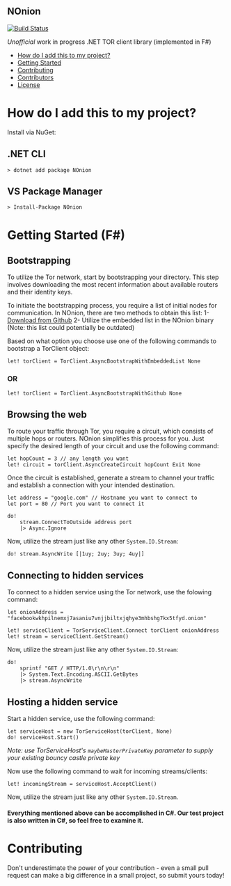 
NOnion
-------------------------------
[![Build Status](https://github.com/aarani/NOnion/actions/workflows/CI.yml/badge.svg?branch=master&event=push)](https://github.com/aarani/NOnion/actions/workflows/CI.yml)

_Unofficial_ work in progress .NET TOR client library (implemented in F#)

- [How do I add this to my project?](#how-do-i-add-this-to-my-project)
- [Getting Started](#getting-started)
- [Contributing](#contributing)
- [Contributors](https://github.com/aarani/NOnion/graphs/contributors)
- [License](https://github.com/aarani/NOnion/blob/master/LICENSE)

# How do I add this to my project?

Install via NuGet:

## .NET CLI
```
> dotnet add package NOnion
```

## VS Package Manager
```
> Install-Package NOnion
```

# Getting Started (F#)

## Bootstrapping

To utilize the Tor network, start by bootstrapping your directory. This step involves downloading the most recent information about available routers and their identity keys.

To initiate the bootstrapping process, you require a list of initial nodes for communication. In NOnion, there are two methods to obtain this list:
1- [Download from Github](https://github.com/torproject/tor/blob/main/src/app/config/fallback_dirs.inc)
2- Utilize the embedded list in the NOnion binary (Note: this list could potentially be outdated)

Based on what option you choose use one of the following commands to bootstrap a TorClient object:
```
let! torClient = TorClient.AsyncBootstrapWithEmbeddedList None
```
### OR
```
let! torClient = TorClient.AsyncBootstrapWithGithub None
```
## Browsing the web

To route your traffic through Tor, you require a circuit, which consists of multiple hops or routers. NOnion simplifies this process for you. Just specify the desired length of your circuit and use the following command:
```
let hopCount = 3 // any length you want
let! circuit = torClient.AsyncCreateCircuit hopCount Exit None
```
Once the circuit is established, generate a stream to channel your traffic and establish a connection with your intended destination.
```
let address = "google.com" // Hostname you want to connect to
let port = 80 // Port you want to connect it

do!
	stream.ConnectToOutside address port
	|> Async.Ignore
```
Now, utilize the stream just like any other `System.IO.Stream`:
```
do! stream.AsyncWrite [|1uy; 2uy; 3uy; 4uy|]
```

## Connecting to hidden services

To connect to a hidden service using the Tor network, use the folowing command:
```
let onionAddress = "facebookwkhpilnemxj7asaniu7vnjjbiltxjqhye3mhbshg7kx5tfyd.onion"

let! serviceClient = TorServiceClient.Connect torClient onionAddress
let! stream = serviceClient.GetStream()
```
Now, utilize the stream just like any other `System.IO.Stream`:
```
do!
    sprintf "GET / HTTP/1.0\r\n\r\n"
    |> System.Text.Encoding.ASCII.GetBytes
    |> stream.AsyncWrite
```
## Hosting a hidden service
Start a hidden service, use the following command:
```
let serviceHost = new TorServiceHost(torClient, None)
do! serviceHost.Start()
```
*Note: use TorServiceHost's `maybeMasterPrivateKey` parameter to supply your existing bouncy castle private key*

Now use the following command to wait for incoming streams/clients:
```
let! incomingStream = serviceHost.AcceptClient()
```
Now, utilize the stream just like any other `System.IO.Stream`.

#### Everything mentioned above can be accomplished in C#. Our test project is also written in C#, so feel free to examine it.
# Contributing

Don't underestimate the power of your contribution - even a small pull request can make a big difference in a small project, so submit yours today!
